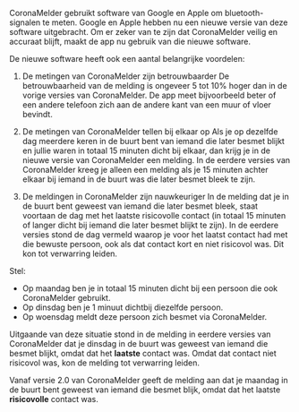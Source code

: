 CoronaMelder gebruikt software van Google en Apple om bluetooth-signalen te meten. Google en Apple hebben nu een nieuwe versie van deze software uitgebracht. Om er zeker van te zijn dat CoronaMelder veilig en accuraat blijft, maakt de app nu gebruik van die nieuwe software.

De nieuwe software heeft ook een aantal belangrijke voordelen:

1. De metingen van CoronaMelder zijn betrouwbaarder
De betrouwbaarheid van de melding is ongeveer 5 tot 10% hoger dan in de vorige versies van CoronaMelder. De app meet bijvoorbeeld beter of een andere telefoon zich aan de andere kant van een muur of vloer bevindt.

2. De metingen van CoronaMelder tellen bij elkaar op 
Als je op dezelfde dag meerdere keren in de buurt bent van iemand die later besmet blijkt en jullie waren in totaal 15 minuten dicht bij elkaar, dan krijg je in de nieuwe versie van CoronaMelder een melding. In de eerdere versies van CoronaMelder kreeg je alleen een melding als je 15 minuten achter elkaar bij iemand in de buurt was die later besmet bleek te zijn. 

3. De meldingen in CoronaMelder zijn nauwkeuriger
In de melding dat je in de buurt bent geweest van iemand die later besmet bleek, staat voortaan de dag met het laatste risicovolle contact (in totaal 15 minuten of langer dicht bij iemand die later besmet blijkt te zijn). In de eerdere versies stond de dag vermeld waarop je voor het laatst contact had met die bewuste persoon, ook als dat contact kort en niet risicovol was. Dit kon tot verwarring leiden.

Stel:
- Op maandag ben je in totaal 15 minuten dicht bij een persoon die ook CoronaMelder gebruikt.
- Op dinsdag ben je 1 minuut dichtbij diezelfde persoon. 
- Op woensdag meldt deze persoon zich besmet via CoronaMelder.

Uitgaande van deze situatie stond in de melding in eerdere versies van CoronaMelder dat je dinsdag in de buurt was geweest van iemand die besmet blijkt, omdat dat het **laatste** contact was. Omdat dat contact niet risicovol was, kon de melding tot verwarring leiden.

Vanaf versie 2.0 van CoronaMelder geeft de melding aan dat je maandag in de buurt bent geweest van iemand die besmet blijk, omdat dat het laatste **risicovolle** contact was.
